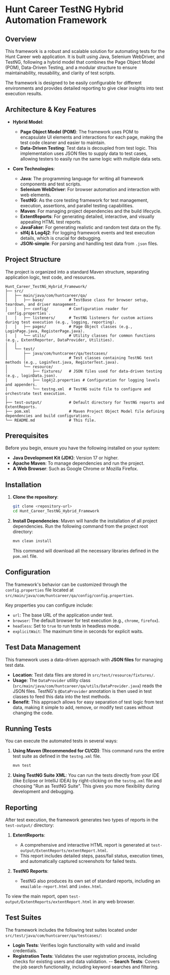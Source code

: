 # Hunt Career TestNG Hybrid Automation Framework

## Overview

This framework is a robust and scalable solution for automating tests for the Hunt Career web application. It is built using Java, Selenium WebDriver, and TestNG, following a hybrid model that combines the Page Object Model (POM), Data-Driven Testing, and a modular structure to ensure maintainability, reusability, and clarity of test scripts.

The framework is designed to be easily configurable for different environments and provides detailed reporting to give clear insights into test execution results.

## Architecture & Key Features

-   **Hybrid Model**:
    -   **Page Object Model (POM)**: The framework uses POM to encapsulate UI elements and interactions for each page, making the test code cleaner and easier to maintain.
    -   **Data-Driven Testing**: Test data is decoupled from test logic. This implementation uses JSON files to supply data to test cases, allowing testers to easily run the same logic with multiple data sets.

-   **Core Technologies**:
    -   **Java**: The programming language for writing all framework components and test scripts.
    -   **Selenium WebDriver**: For browser automation and interaction with web elements.
    -   **TestNG**: As the core testing framework for test management, execution, assertions, and parallel testing capabilities.
    -   **Maven**: For managing project dependencies and the build lifecycle.
    -   **ExtentReports**: For generating detailed, interactive, and visually appealing HTML test reports.
    -   **JavaFaker**: For generating realistic and random test data on the fly.
    -   **slf4j & Log4j2**: For logging framework events and test execution details, which is crucial for debugging.
    -   **JSON-simple**: For parsing and handling test data from `.json` files.

## Project Structure

The project is organized into a standard Maven structure, separating application logic, test code, and resources.

```
Hunt_Career_TestNG_Hybrid_Framework/
├── src/
│   ├── main/java/com/huntcareer/qa/
│   │   ├── base/           # TestBase class for browser setup, teardown, and driver management.
│   │   ├── config/         # Configuration reader for `config.properties`.
│   │   ├── listeners/      # TestNG listeners for custom actions during test execution (e.g., logging, reporting).
│   │   ├── pages/          # Page Object classes (e.g., LoginPage.java, RegisterPage.java).
│   │   └── utils/          # Utility classes for common functions (e.g., ExtentReporter, DataProvider, Utilities).
│   │
│   └── test/
│       ├── java/com/huntcareer/qa/testcases/
│       │                   # Test classes containing TestNG test methods (e.g., LoginTest.java, RegisterTest.java).
│       └── resource/
│           ├── fixtures/   # JSON files used for data-driven testing (e.g., loginData.json).
│           ├── log4j2.properties # Configuration for logging levels and appenders.
│           └── testng.xml  # TestNG suite file to configure and orchestrate test execution.
│
├── test-output/            # Default directory for TestNG reports and ExtentReports.
├── pom.xml                 # Maven Project Object Model file defining dependencies and build configurations.
└── README.md               # This file.
```

## Prerequisites

Before you begin, ensure you have the following installed on your system:

-   **Java Development Kit (JDK)**: Version 17 or higher.
-   **Apache Maven**: To manage dependencies and run the project.
-   **A Web Browser**: Such as Google Chrome or Mozilla Firefox.

## Installation

1.  **Clone the repository**:
    ```bash
    git clone <repository-url>
    cd Hunt_Career_TestNG_Hybrid_Framework
    ```

2.  **Install Dependencies**:
    Maven will handle the installation of all project dependencies. Run the following command from the project root directory:
    ```bash
    mvn clean install
    ```
    This command will download all the necessary libraries defined in the `pom.xml` file.

## Configuration

The framework's behavior can be customized through the `config.properties` file located at `src/main/java/com/huntcareer/qa/config/config.properties`.

Key properties you can configure include:
-   `url`: The base URL of the application under test.
-   `browser`: The default browser for test execution (e.g., `chrome`, `firefox`).
-   `headless`: Set to `true` to run tests in headless mode.
-   `explicitWait`: The maximum time in seconds for explicit waits.

## Test Data Management

This framework uses a data-driven approach with **JSON files** for managing test data.

-   **Location**: Test data files are stored in `src/test/resource/fixtures/`.
-   **Usage**: The `DataProvider` utility class (`src/main/java/com/huntcareer/qa/utils/DataProvider.java`) reads the JSON files. TestNG's `@DataProvider` annotation is then used in test classes to feed this data into the test methods.
-   **Benefit**: This approach allows for easy separation of test logic from test data, making it simple to add, remove, or modify test cases without changing the code.

## Running Tests

You can execute the automated tests in several ways:

1.  **Using Maven (Recommended for CI/CD)**:
    This command runs the entire test suite as defined in the `testng.xml` file.
    ```bash
    mvn test
    ```

2.  **Using TestNG Suite XML**:
    You can run the tests directly from your IDE (like Eclipse or IntelliJ IDEA) by right-clicking on the `testng.xml` file and choosing "Run as TestNG Suite". This gives you more flexibility during development and debugging.

## Reporting

After test execution, the framework generates two types of reports in the `test-output/` directory:

1.  **ExtentReports**:
    -   A comprehensive and interactive HTML report is generated at `test-output/ExtentReports/extentReport.html`.
    -   This report includes detailed steps, pass/fail status, execution times, and automatically captured screenshots for failed tests.

2.  **TestNG Reports**:
    -   TestNG also produces its own set of standard reports, including an `emailable-report.html` and `index.html`.

To view the main report, open `test-output/ExtentReports/extentReport.html` in any web browser.

## Test Suites

The framework includes the following test suites located under `src/test/java/com/huntcareer/qa/testcases/`:

-   **Login Tests**: Verifies login functionality with valid and invalid credentials.
-   **Registration Tests**: Validates the user registration process, including checks for existing users and data validation.
--   **Search Tests**: Covers the job search functionality, including keyword searches and filtering.